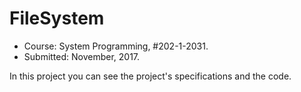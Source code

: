 # FileSystem
* Course:  System Programming, #202-1-2031.
* Submitted: November, 2017.

In this project you can see the project's specifications and the code.
